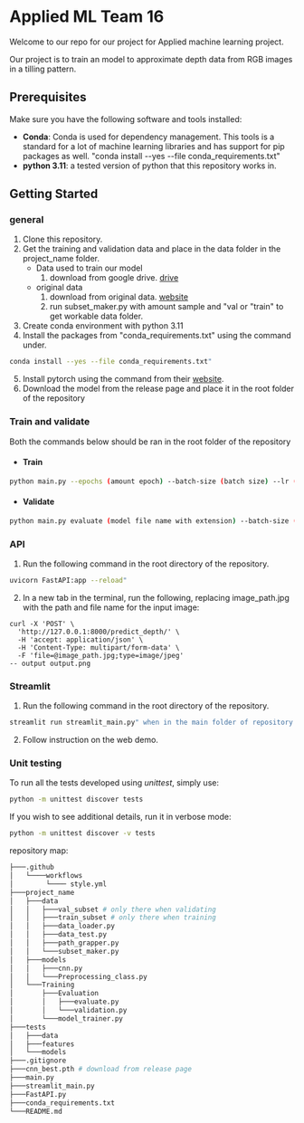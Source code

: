 # Applied ML Team 16

Welcome to our repo for our project for Applied machine learning project.

Our project is to train an model to approximate depth data from RGB images in a tilling pattern.

## Prerequisites
Make sure you have the following software and tools installed:

- **Conda**: Conda is used for dependency management. This tools is a standard for a lot of machine learning libraries and has support for pip packages as well. "conda install --yes --file conda_requirements.txt"
- **python 3.11**: a tested version of python that this repository works in.

## Getting Started
### general
1. Clone this repository.
2. Get the training and validation data and place in the data folder in the project_name folder.
    * Data used to train our model
        1. download from google drive. [drive](https://drive.google.com/drive/folders/1k_WsVOjaULgb3N2JebxjTVqJjVsw85dP)
    * original data
        1. download from original data. [website](https://diode-dataset.org/)
        2. run subset_maker.py with amount sample and "val or "train" to get workable data folder.
3. Create conda environment with python 3.11
4. Install the packages from "conda_requirements.txt" using the command under.
```bash
conda install --yes --file conda_requirements.txt"
```
5. Install pytorch using the command from their [website](https://pytorch.org/).
6. Download the model from the release page and place it in the root folder of the repository

### Train and validate
Both the commands below should be ran in the root folder of the repository

* #### Train
```bash
python main.py --epochs (amount epoch) --batch-size (batch size) --lr (learning rate) --freeze (amount before freeze) cnn
```

* #### Validate
```bash
python main.py evaluate (model file name with extension) --batch-size (batch size)
```

### API
1. Run the following command in the root directory of the repository.
```bash
uvicorn FastAPI:app --reload"
```
2. In a new tab in the terminal, run the following, replacing image_path.jpg with the path and file name for the input image:
```
curl -X 'POST' \
  'http://127.0.0.1:8000/predict_depth/' \
  -H 'accept: application/json' \
  -H 'Content-Type: multipart/form-data' \
  -F 'file=@image_path.jpg;type=image/jpeg'
-- output output.png
```

### Streamlit
1. Run the following command in the root directory of the repository.
```bash
streamlit run streamlit_main.py" when in the main folder of repository.
```
2. Follow instruction on the web demo.

### Unit testing

To run all the tests developed using _unittest_, simply use:
```bash
python -m unittest discover tests
```
If you wish to see additional details, run it in verbose mode:
```bash
python -m unittest discover -v tests
```

repository map:
```bash
├───.github
│   └────workflows
│        └──── style.yml
├───project_name
│   ├───data
│   │   ├───val_subset # only there when validating
│   │   ├───train_subset # only there when training
│   │   ├───data_loader.py
│   │   ├───data_test.py
│   │   ├───path_grapper.py
│   │   └───subset_maker.py
│   ├───models
│   │   ├───cnn.py
│   │   └───Preprocessing_class.py
│   └───Training
│       ├───Evaluation
│       │   ├───evaluate.py
│       │   └───validation.py
│       └───model_trainer.py
├───tests
│   ├───data
│   ├───features
│   └───models
├───.gitignore
├───cnn_best.pth # download from release page
├───main.py
├───streamlit_main.py
├───FastAPI.py
├───conda_requirements.txt
└───README.md
```
